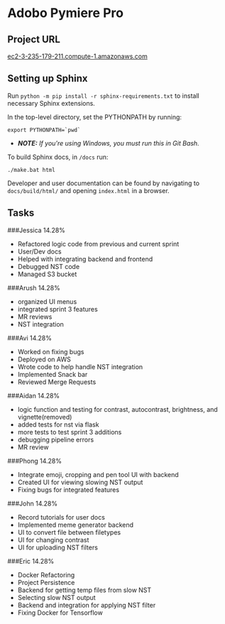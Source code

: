# Adobo Pymiere Pro

## Project URL

[ec2-3-235-179-211.compute-1.amazonaws.com](ec2-3-235-179-211.compute-1.amazonaws.com)

## Setting up Sphinx

Run `python -m pip install -r sphinx-requirements.txt` to install necessary Sphinx extensions.

In the top-level directory, set the PYTHONPATH by running:
 
```export PYTHONPATH=`pwd` ```

* ***NOTE:** If you're using Windows, you must run this in Git Bash.*

To build Sphinx docs, in `/docs` run:

```./make.bat html```

Developer and user documentation can be found by navigating to `docs/build/html/` and
opening `index.html` in a browser.

## Tasks

###Jessica 14.28%

- Refactored logic code from previous and current sprint
- User/Dev docs
- Helped with integrating backend and frontend
- Debugged NST code
- Managed S3 bucket

###Arush 14.28%

- organized UI menus
- integrated sprint 3 features
- MR reviews
- NST integration

###Avi 14.28%

- Worked on fixing bugs
- Deployed on AWS
- Wrote code to help handle NST integration
- Implemented Snack bar
- Reviewed Merge Requests

###Aidan 14.28%

- logic function and testing for contrast, autocontrast, brightness, and vignette(removed)
- added tests for nst via flask
- more tests to test sprint 3 additions
- debugging pipeline errors
- MR review
  
###Phong 14.28%

- Integrate emoji, cropping and pen tool UI with backend
- Created UI for viewing slowing NST output
- Fixing bugs for integrated features

###John 14.28%

- Record tutorials for user docs
- Implemented meme generator backend
- UI to convert file between filetypes
- UI for changing contrast
- UI for uploading NST filters

###Eric 14.28%

- Docker Refactoring
- Project Persistence
- Backend for getting temp files from slow NST
- Selecting slow NST output
- Backend and integration for applying NST filter
- Fixing Docker for Tensorflow
